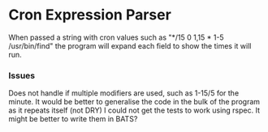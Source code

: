 # Cron Expression Parser 

When passed a string with cron values such as "*/15 0 1,15 * 1-5 /usr/bin/find" the program will expand each field to show the times it will run. 

### Issues

Does not handle if multiple modifiers are used, such as 1-15/5 for the minute. 
It would be better to generalise the code in the bulk of the program as it repeats itself (not DRY)
I could not get the tests to work using rspec. It might be better to write them in BATS?